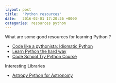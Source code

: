 ```yaml
---
layout: post
title:  "Python resources"
date:   2016-02-01 17:20:26 +0000
categories: resources python
---
```


What are some good resources for learning Python ?

* [Code like a pythonista: Idiomatic Python](http://python.net/~goodger/projects/pycon/2007/idiomatic/handout.html)
* [Learn Python the hard way](http://learnpythonthehardway.org/book/)
* [Code School Try Python Course](https://www.codeschool.com/courses/try-python)

Interesting Libraries

* [Astropy Python for Astronomy](http://www.astropy.org/)
